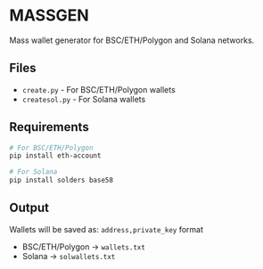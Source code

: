 # MASSGEN
Mass wallet generator for BSC/ETH/Polygon and Solana networks.

## Files
- `create.py` - For BSC/ETH/Polygon wallets
- `createsol.py` - For Solana wallets

## Requirements
```bash
# For BSC/ETH/Polygon
pip install eth-account

# For Solana
pip install solders base58
```

## Output
Wallets will be saved as: `address,private_key` format
- BSC/ETH/Polygon -> `wallets.txt`
- Solana -> `solwallets.txt`
